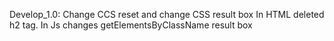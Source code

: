 
Develop_1.0: Change CCS reset and change CSS result box
             In HTML deleted h2 tag.
             In Js changes getElementsByClassName result box
